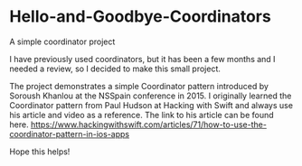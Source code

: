 # Hello-and-Goodbye-Coordinators
A simple coordinator project

I have previously used coordinators, but it has been a few months and I needed a review, so I decided to make this small project. 

The project demonstrates a simple Coordinator pattern introduced by Soroush Khanlou at the NSSpain conference in 2015.
I originally learned the Coordinator pattern from Paul Hudson at Hacking with Swift and always use his article and video as a reference. The link to his article can be found here. https://www.hackingwithswift.com/articles/71/how-to-use-the-coordinator-pattern-in-ios-apps

Hope this helps! 

